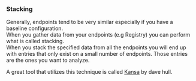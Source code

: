 ### Stacking
Generally, endpoints tend to be very similar especially if you have a baseline configuration.  
When you gather data from your endpoints  (e.g Registry) you can perform what is called stacking.  
When you stack the specified data from all the endpoints you will end up with entries that only exist on a small number of endpoints. Those entries are the ones you want to analyze.  
  
A great tool that utilizes this technique is called [Kansa](https://github.com/davehull/Kansa/) by dave hull.  
